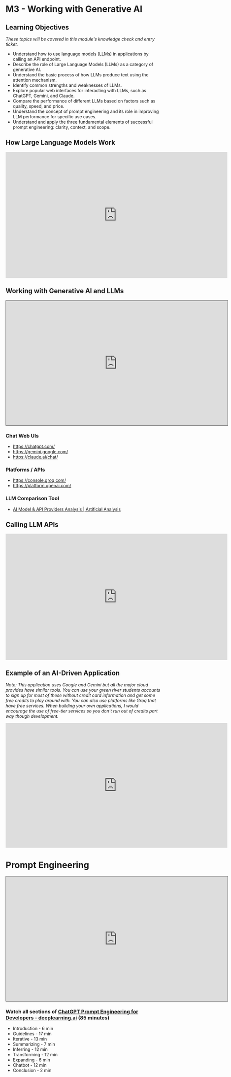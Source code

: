 # M3 - Working with Generative AI

## Learning Objectives
*These topics will be covered in this module's knowledge check and entry ticket.*
- Understand how to use language models (LLMs) in applications by calling an API endpoint.
- Describe the role of Large Language Models (LLMs) as a category of generative AI.
- Understand the basic process of how LLMs produce text using the attention mechanism.
- Identify common strengths and weaknesses of LLMs.
- Explore popular web interfaces for interacting with LLMs, such as ChatGPT, Gemini, and Claude.
- Compare the performance of different LLMs based on factors such as quality, speed, and price.
- Understand the concept of prompt engineering and its role in improving LLM performance for specific use cases.
- Understand and apply the three fundamental elements of successful prompt engineering: clarity, context, and scope.

## How Large Language Models Work
<iframe width="720" height="410" src="https://www.youtube.com/embed/5sLYAQS9sWQ?si=fzJFdm7wOhlYohNn" title="YouTube video player" frameborder="0" allow="accelerometer; autoplay; clipboard-write; encrypted-media; gyroscope; picture-in-picture; web-share" referrerpolicy="strict-origin-when-cross-origin" allowfullscreen></iframe>

## Working with Generative AI and LLMs
<iframe src="https://egator.hosted.panopto.com/Panopto/Pages/Embed.aspx?id=901c005e-dd4f-4cac-9bbb-b16f016956f5&autoplay=false&offerviewer=true&showtitle=true&showbrand=true&captions=false&interactivity=all" height="405" width="720" style="border: 1px solid #464646;" allowfullscreen allow="autoplay" aria-label="Panopto Embedded Video Player" aria-description="Basics of Working with Gen AI and LLMs" ></iframe>

### Chat Web UIs
- https://chatgpt.com/
- https://gemini.google.com/
- https://claude.ai/chat/

### Platforms / APIs
- https://console.groq.com/
- https://platform.openai.com/

### LLM Comparison Tool
- [AI Model & API Providers Analysis | Artificial Analysis](https://artificialanalysis.ai/)

## Calling LLM APIs
<iframe src="https://share.descript.com/embed/PCYtYwXf6W9" width="720" height="410" frameborder="0" allowfullscreen></iframe>

## Example of an AI-Driven Application
*Note: This application uses Google and Gemini but all the major cloud provides have similar tools. You can use your green river students accounts to sign up for most of these without credit card information and get some free credits to play around with. You can also use platforms like Groq that have free services. When building your own applications, I would encourage the use of free-tier services so you don't run out of credits part way though development.*
<iframe width="720" height="405" src="https://www.youtube.com/embed/B1RKFL6ASts?si=0oshLrcHvbgUWL19" title="YouTube video player" frameborder="0" allow="accelerometer; autoplay; clipboard-write; encrypted-media; gyroscope; picture-in-picture; web-share" referrerpolicy="strict-origin-when-cross-origin" allowfullscreen></iframe>

# Prompt Engineering
<iframe src="https://egator.hosted.panopto.com/Panopto/Pages/Embed.aspx?id=9e54cd29-79e5-4d13-baf2-b16f01695690&autoplay=false&offerviewer=true&showtitle=true&showbrand=true&captions=false&interactivity=all" height="405" width="720" style="border: 1px solid #464646;" allowfullscreen allow="autoplay" aria-label="Panopto Embedded Video Player" aria-description="Prompt Engineering" ></iframe>

### Watch all sections of [ChatGPT Prompt Engineering for Developers - deeplearning.ai](https://learn.deeplearning.ai/courses/chatgpt-prompt-eng/lesson/1/introduction) (85 minutes)
- Introduction - 6 min
- Guidelines - 17 min
- Iterative - 13 min
- Summarizing - 7 min
- Inferring - 12 min
- Transforming - 12 min
- Expanding - 6 min
- Chatbot - 12 min
- Conclusion - 2 min
